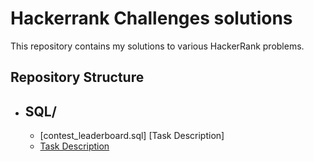 # Hackerrank Challenges solutions

This repository contains my solutions to various HackerRank problems.

## Repository Structure

- SQL/
    - 
  - [contest_leaderboard.sql] [Task Description]
  - [Task Description](https://www.hackerrank.com/challenges/contest-leaderboard/problem "Link")
  <!-- Links -->
  <!--
  [contest_leaderboard.sql]: https://github.com/imyutta/hackerrank_challenges/blob/main/SQL/contest_leaderboard.sql
  
    -->